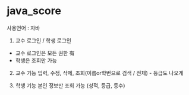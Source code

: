 # java_score


사용언어 : 자바


1. 교수 로그인 / 학생 로그인
- 교수 로그인은 모든 권한 有
- 학생은 조회만 가능


2. 교수 기능
입력, 수정, 삭제, 조회(이름or학번으로 검색 / 전체) - 등급도 나오게


3. 학생 기능
본인 정보만 조회 가능 (성적, 등급, 등수)
